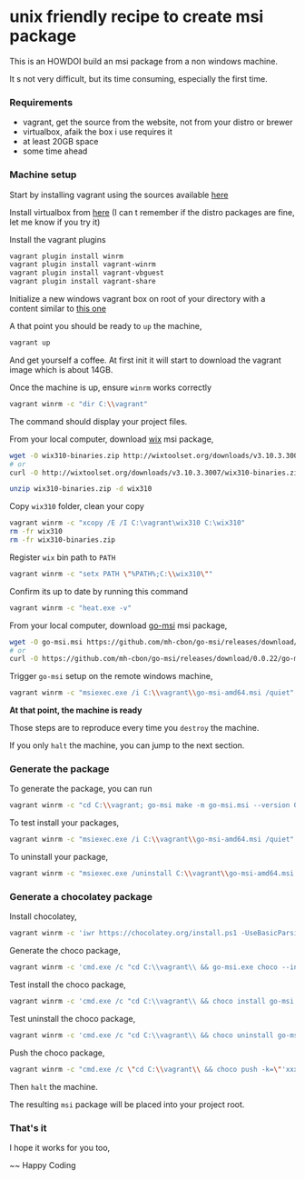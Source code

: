 # unix friendly recipe to create msi package

This is an HOWDOI build an msi package from a non windows machine.

It s not very difficult, but its time consuming, especially the first time.

### Requirements

- vagrant, get the source from the website, not from your distro or brewer
- virtualbox, afaik the box i use requires it
- at least 20GB space
- some time ahead

### Machine setup

Start by installing vagrant using the sources available [here](https://www.vagrantup.com/downloads.html)

Install virtualbox from [here](https://www.virtualbox.org/wiki/Linux_Downloads) (I can t remember if the distro packages are fine, let me know if you try it)

Install the vagrant plugins

```sh
vagrant plugin install winrm
vagrant plugin install vagrant-winrm
vagrant plugin install vagrant-vbguest
vagrant plugin install vagrant-share
```

Initialize a new windows vagrant box on root of your directory with a content similar to [this one](https://github.com/mh-cbon/go-msi/blob/master/Vagrantfile)

A that point you should be ready to `up` the machine,

```sh
vagrant up
```

And get yourself a coffee. At first init it will start to download the vagrant image which is about 14GB.

Once the machine is up, ensure `winrm` works correctly

```sh
vagrant winrm -c "dir C:\\vagrant"
```

The command should display your project files.


From your local computer, download [wix](http://wixtoolset.org/releases/v3-10-3-3007/) msi package,

```sh
wget -O wix310-binaries.zip http://wixtoolset.org/downloads/v3.10.3.3007/wix310-binaries.zip
# or
curl -O http://wixtoolset.org/downloads/v3.10.3.3007/wix310-binaries.zip

unzip wix310-binaries.zip -d wix310
```

Copy `wix310` folder, clean your copy

```sh
vagrant winrm -c "xcopy /E /I C:\vagrant\wix310 C:\wix310"
rm -fr wix310
rm -fr wix310-binaries.zip
```

Register `wix` bin path to `PATH`

```sh
vagrant winrm -c "setx PATH \"%PATH%;C:\\wix310\""
```

Confirm its up to date by running this command

```sh
vagrant winrm -c "heat.exe -v"
```

From your local computer, download [go-msi](https://github.com/mh-cbon/go-msi/releases) msi package,

```sh
wget -O go-msi.msi https://github.com/mh-cbon/go-msi/releases/download/0.0.22/go-msi-amd64.msi
# or
curl -O https://github.com/mh-cbon/go-msi/releases/download/0.0.22/go-msi-amd64.msi
```

Trigger `go-msi` setup on the remote windows machine,

```sh
vagrant winrm -c "msiexec.exe /i C:\\vagrant\\go-msi-amd64.msi /quiet"
```

__At that point, the machine is ready__

Those steps are to reproduce every time you `destroy` the machine.

If you only `halt` the machine, you can jump to the next section.

### Generate the package

To generate the package, you can run

```sh
vagrant winrm -c "cd C:\\vagrant; go-msi make -m go-msi.msi --version 0.0.1 --arch amd64"
```

To test install your packages,

```sh
vagrant winrm -c "msiexec.exe /i C:\\vagrant\\go-msi-amd64.msi /quiet"
```

To uninstall your package,

```sh
vagrant winrm -c "msiexec.exe /uninstall C:\\vagrant\\go-msi-amd64.msi /quiet"
```

### Generate a chocolatey package

Install chocolatey,

```sh
vagrant winrm -c 'iwr https://chocolatey.org/install.ps1 -UseBasicParsing | iex'
```

Generate the choco package,

```sh
vagrant winrm -c 'cmd.exe /c "cd C:\\vagrant\\ && go-msi.exe choco --input go-msi-amd64.msi --version 0.0.1"'
```

Test install the choco package,

```sh
vagrant winrm -c 'cmd.exe /c "cd C:\\vagrant\\ && choco install go-msi.0.0.1.nupkg -y'
```

Test uninstall the choco package,

```sh
vagrant winrm -c 'cmd.exe /c "cd C:\\vagrant\\ && choco uninstall go-msi -y'
```

Push the choco package,

```sh
vagrant winrm -c "cmd.exe /c \"cd C:\\vagrant\\ && choco push -k=\"'xxx'\" go-msi.0.0.1.nupkg\""
```

Then `halt` the machine.

The resulting `msi` package will be placed into your project root.

### That's it

I hope it works for you too,

~~ Happy Coding
